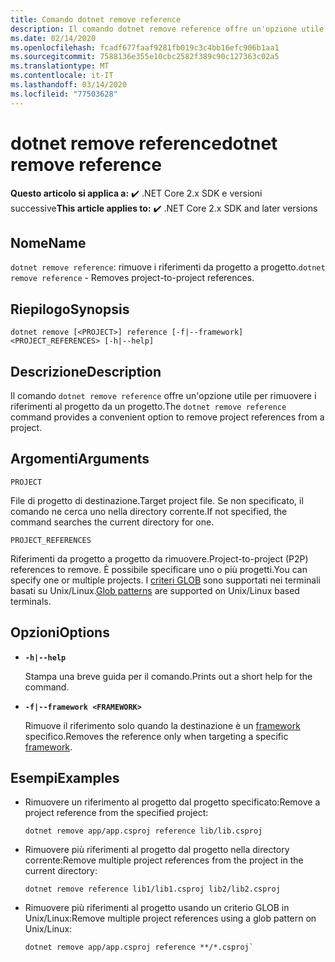 ```yaml
---
title: Comando dotnet remove reference
description: Il comando dotnet remove reference offre un'opzione utile per rimuovere riferimenti da progetto a progetto.
ms.date: 02/14/2020
ms.openlocfilehash: fcadf677faaf9281fb019c3c4bb16efc906b1aa1
ms.sourcegitcommit: 7588136e355e10cbc2582f389c90c127363c02a5
ms.translationtype: MT
ms.contentlocale: it-IT
ms.lasthandoff: 03/14/2020
ms.locfileid: "77503628"
---
```

# <a name="dotnet-remove-reference"></a><span data-ttu-id="2791f-103">dotnet remove reference</span><span class="sxs-lookup"><span data-stu-id="2791f-103">dotnet remove reference</span></span>

<span data-ttu-id="2791f-104">**Questo articolo si applica a:** ✔️ .NET Core 2.x SDK e versioni successive</span><span class="sxs-lookup"><span data-stu-id="2791f-104">**This article applies to:** ✔️ .NET Core 2.x SDK and later versions</span></span>

## <a name="name"></a><span data-ttu-id="2791f-105">Nome</span><span class="sxs-lookup"><span data-stu-id="2791f-105">Name</span></span>

<span data-ttu-id="2791f-106">`dotnet remove reference`: rimuove i riferimenti da progetto a progetto.</span><span class="sxs-lookup"><span data-stu-id="2791f-106">`dotnet remove reference` - Removes project-to-project references.</span></span>

## <a name="synopsis"></a><span data-ttu-id="2791f-107">Riepilogo</span><span class="sxs-lookup"><span data-stu-id="2791f-107">Synopsis</span></span>

```dotnetcli
dotnet remove [<PROJECT>] reference [-f|--framework] <PROJECT_REFERENCES> [-h|--help]
```

## <a name="description"></a><span data-ttu-id="2791f-108">Descrizione</span><span class="sxs-lookup"><span data-stu-id="2791f-108">Description</span></span>

<span data-ttu-id="2791f-109">Il comando `dotnet remove reference` offre un'opzione utile per rimuovere i riferimenti al progetto da un progetto.</span><span class="sxs-lookup"><span data-stu-id="2791f-109">The `dotnet remove reference` command provides a convenient option to remove project references from a project.</span></span>

## <a name="arguments"></a><span data-ttu-id="2791f-110">Argomenti</span><span class="sxs-lookup"><span data-stu-id="2791f-110">Arguments</span></span>

`PROJECT`

<span data-ttu-id="2791f-111">File di progetto di destinazione.</span><span class="sxs-lookup"><span data-stu-id="2791f-111">Target project file.</span></span> <span data-ttu-id="2791f-112">Se non specificato, il comando ne cerca uno nella directory corrente.</span><span class="sxs-lookup"><span data-stu-id="2791f-112">If not specified, the command searches the current directory for one.</span></span>

`PROJECT_REFERENCES`

<span data-ttu-id="2791f-113">Riferimenti da progetto a progetto da rimuovere.</span><span class="sxs-lookup"><span data-stu-id="2791f-113">Project-to-project (P2P) references to remove.</span></span> <span data-ttu-id="2791f-114">È possibile specificare uno o più progetti.</span><span class="sxs-lookup"><span data-stu-id="2791f-114">You can specify one or multiple projects.</span></span> <span data-ttu-id="2791f-115">I [criteri GLOB](https://en.wikipedia.org/wiki/Glob_(programming)) sono supportati nei terminali basati su Unix/Linux.</span><span class="sxs-lookup"><span data-stu-id="2791f-115">[Glob patterns](https://en.wikipedia.org/wiki/Glob_(programming)) are supported on Unix/Linux based terminals.</span></span>

## <a name="options"></a><span data-ttu-id="2791f-116">Opzioni</span><span class="sxs-lookup"><span data-stu-id="2791f-116">Options</span></span>

- **`-h|--help`**

  <span data-ttu-id="2791f-117">Stampa una breve guida per il comando.</span><span class="sxs-lookup"><span data-stu-id="2791f-117">Prints out a short help for the command.</span></span>

- **`-f|--framework <FRAMEWORK>`**

  <span data-ttu-id="2791f-118">Rimuove il riferimento solo quando la destinazione è un [framework](../../standard/frameworks.md) specifico.</span><span class="sxs-lookup"><span data-stu-id="2791f-118">Removes the reference only when targeting a specific [framework](../../standard/frameworks.md).</span></span>

## <a name="examples"></a><span data-ttu-id="2791f-119">Esempi</span><span class="sxs-lookup"><span data-stu-id="2791f-119">Examples</span></span>

- <span data-ttu-id="2791f-120">Rimuovere un riferimento al progetto dal progetto specificato:</span><span class="sxs-lookup"><span data-stu-id="2791f-120">Remove a project reference from the specified project:</span></span>

  ```dotnetcli
  dotnet remove app/app.csproj reference lib/lib.csproj
  ```

- <span data-ttu-id="2791f-121">Rimuovere più riferimenti al progetto dal progetto nella directory corrente:</span><span class="sxs-lookup"><span data-stu-id="2791f-121">Remove multiple project references from the project in the current directory:</span></span>

  ```dotnetcli
  dotnet remove reference lib1/lib1.csproj lib2/lib2.csproj
  ```

- <span data-ttu-id="2791f-122">Rimuovere più riferimenti al progetto usando un criterio GLOB in Unix/Linux:</span><span class="sxs-lookup"><span data-stu-id="2791f-122">Remove multiple project references using a glob pattern on Unix/Linux:</span></span>

  ```dotnetcli
  dotnet remove app/app.csproj reference **/*.csproj`
  ```
